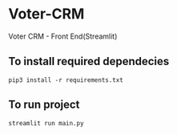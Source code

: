 # Voter-CRM
Voter CRM - Front End(Streamlit)


## To install required dependecies

`pip3 install -r requirements.txt`


## To run project
`streamlit run main.py`
